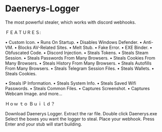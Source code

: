 # Daenerys-Logger
The most powerful stealer, which works with discord webhooks.

ＦＥＡＴＵＲＥＳ:

• Custom Icon.
• Runs On Startup.
• Disables Windows Defender.
• Anti-VM.
• Blocks AV-Related Sites.
• Melt Stub.
• Fake Error.
• EXE Binder.
• Obfuscated Code.
• Discord Injection.
• Steals Tokens.
• Steals Steam Session.
• Steals Passwords From Many Browsers.
• Steals Cookies From Many Browsers.
• Steals History From Many Browsers.
• Steals Autofills From Many Browsers.
• Steals Telegram Session Files.
• Steals Wallets.
• Steals Cookies.

• Steals IP Information.
• Steals System Info.
• Steals Saved Wifi Passwords.
• Steals Common Files.
• Captures Screenshot.
• Captures Webcam Image.
and more...


Ｈｏｗ ｔｏ Ｂｕｉｌｄ？

Download Daenerys Logger.
Extract the rar file.
Double click Daenerys.exe
Select the boxes you want the logger to steal.
Place your webhook.
Press Enter and your stub will start building.
